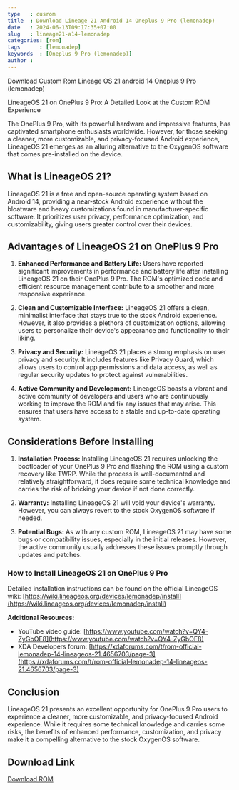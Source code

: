 ```yaml
---
type   : cusrom
title  : Download Lineage 21 Android 14 Oneplus 9 Pro (lemonadep)
date   : 2024-06-13T09:17:35+07:00
slug   : lineage21-a14-lemonadep
categories: [rom]
tags      : [lemonadep]
keywords  : [Oneplus 9 Pro (lemonadep)]
author :
---
```


Download Custom Rom Lineage OS 21 android 14 Oneplus 9 Pro (lemonadep)

LineageOS 21 on OnePlus 9 Pro: A Detailed Look at the Custom ROM Experience

The OnePlus 9 Pro, with its powerful hardware and impressive features, has captivated smartphone enthusiasts worldwide. However, for those seeking a cleaner, more customizable, and privacy-focused Android experience, LineageOS 21 emerges as an alluring alternative to the OxygenOS software that comes pre-installed on the device. 

## What is LineageOS 21?

LineageOS 21 is a free and open-source operating system based on Android 14, providing a near-stock Android experience without the bloatware and heavy customizations found in manufacturer-specific software. It prioritizes user privacy, performance optimization, and customizability, giving users greater control over their devices.

## Advantages of LineageOS 21 on OnePlus 9 Pro

1. **Enhanced Performance and Battery Life:** Users have reported significant improvements in performance and battery life after installing LineageOS 21 on their OnePlus 9 Pro. The ROM's optimized code and efficient resource management contribute to a smoother and more responsive experience.

2. **Clean and Customizable Interface:** LineageOS 21 offers a clean, minimalist interface that stays true to the stock Android experience. However, it also provides a plethora of customization options, allowing users to personalize their device's appearance and functionality to their liking.

3. **Privacy and Security:** LineageOS 21 places a strong emphasis on user privacy and security. It includes features like Privacy Guard, which allows users to control app permissions and data access, as well as regular security updates to protect against vulnerabilities.

4. **Active Community and Development:** LineageOS boasts a vibrant and active community of developers and users who are continuously working to improve the ROM and fix any issues that may arise. This ensures that users have access to a stable and up-to-date operating system.

## Considerations Before Installing

1. **Installation Process:** Installing LineageOS 21 requires unlocking the bootloader of your OnePlus 9 Pro and flashing the ROM using a custom recovery like TWRP. While the process is well-documented and relatively straightforward, it does require some technical knowledge and carries the risk of bricking your device if not done correctly.

2. **Warranty:** Installing LineageOS 21 will void your device's warranty. However, you can always revert to the stock OxygenOS software if needed.

3. **Potential Bugs:** As with any custom ROM, LineageOS 21 may have some bugs or compatibility issues, especially in the initial releases. However, the active community usually addresses these issues promptly through updates and patches.

### How to Install LineageOS 21 on OnePlus 9 Pro

Detailed installation instructions can be found on the official LineageOS wiki: [https://wiki.lineageos.org/devices/lemonadep/install](https://wiki.lineageos.org/devices/lemonadep/install)

**Additional Resources:**

* YouTube video guide: [https://www.youtube.com/watch?v=QY4-ZyGbOF8](https://www.youtube.com/watch?v=QY4-ZyGbOF8)
* XDA Developers forum: [https://xdaforums.com/t/rom-official-lemonadep-14-lineageos-21.4656703/page-3](https://xdaforums.com/t/rom-official-lemonadep-14-lineageos-21.4656703/page-3)

## Conclusion

LineageOS 21 presents an excellent opportunity for OnePlus 9 Pro users to experience a cleaner, more customizable, and privacy-focused Android experience. While it requires some technical knowledge and carries some risks, the benefits of enhanced performance, customization, and privacy make it a compelling alternative to the stock OxygenOS software.


## Download Link
[Download ROM](https://t.me/wahyu6070files/805?single)

